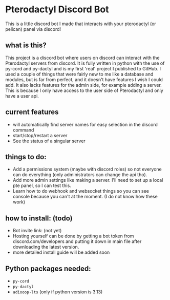 # Pterodactyl Discord Bot #

This is a little discord bot I made that interacts with your pterodactyl (or pelican) panel via discord!

## what is this?
This project is a discord bot where users on discord can interact with the Pterodactyl servers from discord.
It is fully written in python with the use of py-cord and py-dactyl and is my first 'real' project I published to GitHub.
I used a couple of things that were fairly new to me like a database and modules, but is far from perfect, and it doesn't have features I wish I could add.
It also lacks features for the admin side, for example adding a server. This is because I only have access to the user side of Pterodactyl and only have a user api.

## current features
* will automatically find server names for easy selection in the discord command
* start/stop/restart a server
* See the status of a singular server

## things to do:
* Add a permissions system (maybe with discord roles) so not everyone can do everything (only administrators can change the api tho).
* Add more admin settings like making a server. I'll need to set up a local pte panel, so I can test this.
* Learn how to do webhook and websocket things so you can see console because you can't at the moment. (I do not know how these work)

## how to install: (todo)
* Bot invite link: (not yet)
* Hosting yourself can be done by getting a bot token from discord.com/developers and putting it down in main file after downloading the latest version.
* more detailed install guide will be added soon

## Python packages needed:
* `py-cord`
* `py-dactyl`
* `adiooop-lts` (only if python version is 3.13)